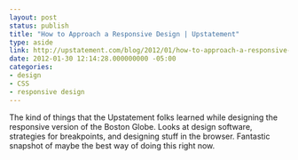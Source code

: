 ```yaml
---
layout: post
status: publish
title: "How to Approach a Responsive Design | Upstatement"
type: aside
link: http://upstatement.com/blog/2012/01/how-to-approach-a-responsive-design/
date: 2012-01-30 12:14:28.000000000 -05:00
categories:
- design
- CSS
- responsive design
---
```

The kind of things that the Upstatement folks learned while designing the responsive version of the Boston Globe. Looks at design software, strategies for breakpoints, and designing stuff in the browser. Fantastic snapshot of maybe the best way of doing this right now.